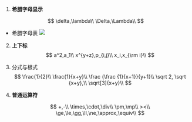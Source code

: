 
1. **希腊字母显示**

$$
\delta,\lambda\\
\Delta,\Lambda\\
$$

 - 希腊字母表
![](https://pic1.imgdb.cn/item/6836d9a558cb8da5c81541b9.jpg)

2. **上下标**
   $$
        a^2,a_1\\
        x^{y+z},p_{i,j}\\
        x_i,x_{\rm i}\\
   $$

3. 分式与根式
   $$
        \frac{1}{2}\\
        \frac{1}{x+y}\\
        \frac {\frac {1}{x+1}}{y+1}\\
        \sqrt 2, \sqrt {x+y},\\
        \sqrt[3]{x+y}\\
   $$

4. **普通运算符**

    $$
        +,-\\
        \times,\cdot,\div\\
        \pm,\mp\\
        ><\\
        \ge,\le,\gg,\ll,\ne,\approx,\equiv\\
    $$